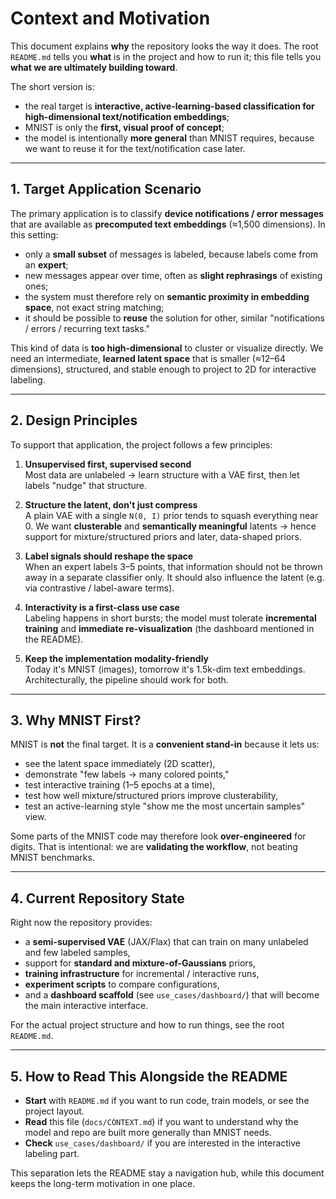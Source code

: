 # Context and Motivation

This document explains **why** the repository looks the way it does. The root `README.md` tells you **what** is in the project and how to run it; this file tells you **what we are ultimately building toward**.

The short version is:

- the real target is **interactive, active-learning-based classification for high-dimensional text/notification embeddings**;
- MNIST is only the **first, visual proof of concept**;
- the model is intentionally **more general** than MNIST requires, because we want to reuse it for the text/notification case later.

---

## 1. Target Application Scenario

The primary application is to classify **device notifications / error messages** that are available as **precomputed text embeddings** (≈1,500 dimensions). In this setting:

- only a **small subset** of messages is labeled, because labels come from an **expert**;
- new messages appear over time, often as **slight rephrasings** of existing ones;
- the system must therefore rely on **semantic proximity in embedding space**, not exact string matching;
- it should be possible to **reuse** the solution for other, similar "notifications / errors / recurring text tasks."

This kind of data is **too high-dimensional** to cluster or visualize directly. We need an intermediate, **learned latent space** that is smaller (≈12–64 dimensions), structured, and stable enough to project to 2D for interactive labeling.

---

## 2. Design Principles

To support that application, the project follows a few principles:

1. **Unsupervised first, supervised second**  
   Most data are unlabeled → learn structure with a VAE first, then let labels "nudge" that structure.

2. **Structure the latent, don't just compress**  
   A plain VAE with a single `N(0, I)` prior tends to squash everything near 0. We want **clusterable** and **semantically meaningful** latents → hence support for mixture/structured priors and later, data-shaped priors.

3. **Label signals should reshape the space**  
   When an expert labels 3–5 points, that information should not be thrown away in a separate classifier only. It should also influence the latent (e.g. via contrastive / label-aware terms).

4. **Interactivity is a first-class use case**  
   Labeling happens in short bursts; the model must tolerate **incremental training** and **immediate re-visualization** (the dashboard mentioned in the README).

5. **Keep the implementation modality-friendly**  
   Today it's MNIST (images), tomorrow it's 1.5k-dim text embeddings. Architecturally, the pipeline should work for both.

---

## 3. Why MNIST First?

MNIST is **not** the final target. It is a **convenient stand-in** because it lets us:

- see the latent space immediately (2D scatter),
- demonstrate "few labels → many colored points,"
- test interactive training (1–5 epochs at a time),
- test how well mixture/structured priors improve clusterability,
- test an active-learning style "show me the most uncertain samples" view.

Some parts of the MNIST code may therefore look **over-engineered** for digits. That is intentional: we are **validating the workflow**, not beating MNIST benchmarks.

---

## 4. Current Repository State

Right now the repository provides:

- a **semi-supervised VAE** (JAX/Flax) that can train on many unlabeled and few labeled samples,
- support for **standard and mixture-of-Gaussians** priors,
- **training infrastructure** for incremental / interactive runs,
- **experiment scripts** to compare configurations,
- and a **dashboard scaffold** (see `use_cases/dashboard/`) that will become the main interactive interface.

For the actual project structure and how to run things, see the root `README.md`.

---

## 5. How to Read This Alongside the README

- **Start** with `README.md` if you want to run code, train models, or see the project layout.
- **Read** this file (`docs/CONTEXT.md`) if you want to understand why the model and repo are built more generally than MNIST needs.
- **Check** `use_cases/dashboard/` if you are interested in the interactive labeling part.

This separation lets the README stay a navigation hub, while this document keeps the long-term motivation in one place.

